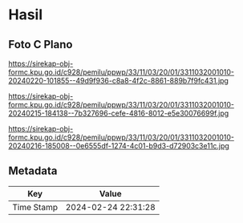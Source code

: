 # Hasil

## Foto C Plano

https://sirekap-obj-formc.kpu.go.id/c928/pemilu/ppwp/33/11/03/20/01/3311032001010-20240220-101855--49d9f936-c8a8-4f2c-8861-889b7f9fc431.jpg

https://sirekap-obj-formc.kpu.go.id/c928/pemilu/ppwp/33/11/03/20/01/3311032001010-20240215-184138--7b327696-cefe-4816-8012-e5e30076699f.jpg

https://sirekap-obj-formc.kpu.go.id/c928/pemilu/ppwp/33/11/03/20/01/3311032001010-20240216-185008--0e6555df-1274-4c01-b9d3-d72903c3e11c.jpg


## Metadata

| Key        | Value               |
| ---------- | ------------------- |
| Time Stamp | 2024-02-24 22:31:28 |



